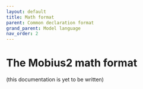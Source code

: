 ```yaml
---
layout: default
title: Math format
parent: Common declaration format
grand_parent: Model language
nav_order: 2
---
```


# The Mobius2 math format

(this documentation is yet to be written)